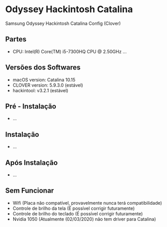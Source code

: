 # Odyssey Hackintosh Catalina
Samsung Odyssey Hackintosh Catalina Config (Clover)

## Partes

- CPU: Intel(R) Core(TM) i5-7300HQ CPU @ 2.50GHz
...

## Versões dos Softwares

- macOS version: Catalina 10.15
- CLOVER version: 5.9.3.0 (estável)
- hackintool: v3.2.1 (estável)

## Pré - Instalação
- ...

## Instalação
- ...

## Após Instalação
- ...

## Sem Funcionar

- Wifi (Placa não compatível, provavelmente nunca terá compatibilidade)
- Controle de brilho da tela (É possível corrigir futuramente)
- Controle de brilho do teclado (É possível corrigir futuramente)
- Nvidia 1050 (Atualmente (02/03/2020) não tem driver para Catalina)
